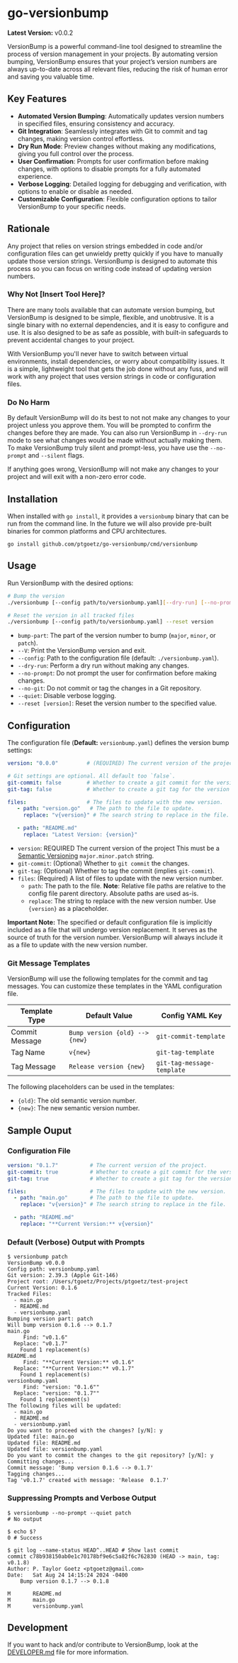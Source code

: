 # go-versionbump

**Latest Version:** v0.0.2

VersionBump is a powerful command-line tool designed to streamline the process of version management in your projects. 
By automating version bumping, VersionBump ensures that your project’s version numbers are always up-to-date across all 
relevant files, reducing the risk of human error and saving you valuable time.

## Key Features

- **Automated Version Bumping**: Automatically updates version numbers in specified files, ensuring consistency and accuracy.
- **Git Integration**: Seamlessly integrates with Git to commit and tag changes, making version control effortless.
- **Dry Run Mode**: Preview changes without making any modifications, giving you full control over the process.
- **User Confirmation**: Prompts for user confirmation before making changes, with options to disable prompts for a fully automated experience.
- **Verbose Logging**: Detailed logging for debugging and verification, with options to enable or disable as needed.
- **Customizable Configuration**: Flexible configuration options to tailor VersionBump to your specific needs.


## Rationale
Any project that relies on version strings embedded in code and/or configuration files can get unwieldy pretty quickly
if you have to manually update those version strings. VersionBump is designed to automate this process so you can focus
on writing code instead of updating version numbers.

### Why Not [Insert Tool Here]?
There are many tools available that can automate version bumping, but VersionBump is designed to be simple, flexible,
and unobtrusive. It is a single binary with no external dependencies, and it is easy to configure and use. It is also
designed to be as safe as possible, with built-in safeguards to prevent accidental changes to your project.

With VersionBump you'll never have to switch between virtual environments, install dependencies, or worry about
compatibility issues. It is a simple, lightweight tool that gets the job done without any fuss, and will work with any
project that uses version strings in code or configuration files.

### Do No Harm
By default VersionBump will do its best to not not make any changes to your project unless you approve them. You will
be prompted to confirm the changes before they are made. You can also run VersionBump in `--dry-run` mode to see what
changes would be made without actually making them. To make VersionBump truly silent and prompt-less, you have use the
`--no-prompt` and `--silent` flags.

If anything goes wrong, VersionBump will not make any changes to your project and will exit with a non-zero error code.

## Installation
When installed with `go install`, it provides a `versionbump` binary that can be run from the command line. In the 
future we will also provide pre-built binaries for common platforms and CPU architectures.

```shell
go install github.com/ptgoetz/go-versionbump/cmd/versionbump
```

## Usage
Run VersionBump with the desired options:

```sh
# Bump the version
./versionbump [--config path/to/versionbump.yaml][--dry-run] [--no-prompt] [--quiet] bump-part

# Reset the version in all tracked files
./versionbump [--config path/to/versionbump.yaml] --reset version
```
- `bump-part`: The part of the version number to bump (`major`, `minor`, or `patch`).
- `--V`: Print the VersionBump version and exit.
- `--config`: Path to the configuration file (default: `./versionbump.yaml`).
- `--dry-run`: Perform a dry run without making any changes.
- `--no-prompt`: Do not prompt the user for confirmation before making changes.
- `--no-git`: Do not commit or tag the changes in a Git repository.
- `--quiet`: Disable verbose logging.
- `--reset [version]`: Reset the version number to the specified value.

## Configuration
The configuration file (**Default:** `versionbump.yaml`) defines the version bump settings:

```yaml
version: "0.0.0"         # (REQUIRED) The current version of the project.

# Git settings are optional. All default too `false`.
git-commit: false        # Whether to create a git commit for the version bump.
git-tag: false           # Whether to create a git tag for the version bump.

files:                   # The files to update with the new version.
   - path: "version.go"   # The path to the file to update.
     replace: "v{version}" # The search string to replace in the file.

   - path: "README.md"
     replace: "Latest Version: {version}"
```

- `version`: REQUIRED The current version of the project This must be a [Semantic Versioning](https://semver.org/) 
             `major.minor.patch` string.
- `git-commit`: (Optional) Whether to `git commit` the changes.
- `git-tag`: (Optional) Whether to tag the commit (implies `git-commit`).
- `files`: (Required) A list of files to update with the new version number.
   - `path`: The path to the file. **Note**: Relative file paths are relative to the config file parent directory. 
             Absolute paths are used as-is.
   - `replace`: The string to replace with the new version number. Use `{version}` as a placeholder.

**Important Note:**
The specified or default configuration file is implicitly included as a file that will undergo version replacement. It
serves as the source of truth for the version number. VersionBump will always include it as a file to update with the
new version number.

### Git Message Templates
VersionBump will use the following templates for the commit and tag messages. You can customize these templates in the
YAML configuration file.

| Template Type      | Default Value                  | Config YAML Key            |
|--------------------|--------------------------------|----------------------------|
| Commit Message     | `Bump version {old} --> {new}` | `git-commit-template`      |
| Tag Name           | `v{new}`                       | `git-tag-template`         |
| Tag Message        | `Release version {new}`        | `git-tag-message-template` |

The following placeholders can be used in the templates:
- `{old}`: The old semantic version number.
- `{new}`: The new semantic version number.

## Sample Ouput

### Configuration File
```yaml
version: "0.1.7"          # The current version of the project.
git-commit: true          # Whether to create a git commit for the version bump.
git-tag: true             # Whether to create a git tag for the version bump.

files:                    # The files to update with the new version.
  - path: "main.go"       # The path to the file to update.
    replace: "v{version}" # The search string to replace in the file.

  - path: "README.md"
    replace: "**Current Version:** v{version}"
```

### Default (Verbose) Output with Prompts
```text
$ versionbump patch
VersionBump v0.0.0
Config path: versionbump.yaml
Git version: 2.39.3 (Apple Git-146)
Project root: /Users/tgoetz/Projects/ptgoetz/test-project
Current Version: 0.1.6
Tracked Files:
  - main.go
  - README.md
  - versionbump.yaml
Bumping version part: patch
Will bump version 0.1.6 --> 0.1.7
main.go
     Find: "v0.1.6"
  Replace: "v0.1.7"
    Found 1 replacement(s)
README.md
     Find: "**Current Version:** v0.1.6"
  Replace: "**Current Version:** v0.1.7"
    Found 1 replacement(s)
versionbump.yaml
     Find: "version: "0.1.6""
  Replace: "version: "0.1.7""
    Found 1 replacement(s)
The following files will be updated:
  - main.go
  - README.md
  - versionbump.yaml
Do you want to proceed with the changes? [y/N]: y
Updated file: main.go
Updated file: README.md
Updated file: versionbump.yaml
Do you want to commit the changes to the git repository? [y/N]: y
Committing changes...
Commit message: 'Bump version 0.1.6 --> 0.1.7'
Tagging changes...
Tag 'v0.1.7' created with message: 'Release  0.1.7'
```
### Suppressing Prompts and Verbose Output
```shell
$ versionbump --no-prompt --quiet patch
# No output

$ echo $?
0 # Success

$ git log --name-status HEAD^..HEAD # Show last commit
commit c78b938150ab0e1c70178bf9e6c5a82f6c762830 (HEAD -> main, tag: v0.1.8)
Author: P. Taylor Goetz <ptgoetz@gmail.com>
Date:   Sat Aug 24 14:15:24 2024 -0400
    Bump version 0.1.7 --> 0.1.8

M       README.md
M       main.go
M       versionbump.yaml
```

## Development
If you want to hack and/or contribute to VersionBump, look at the [DEVELOPER.md](DEVELOPER.md) file for more 
information.
